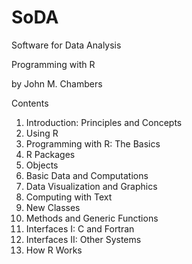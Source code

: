 SoDA
====

Software for Data Analysis

Programming with R

by John M. Chambers

Contents  
1. Introduction: Principles and Concepts  
2. Using R  
3. Programming with R: The Basics  
4. R Packages  
5. Objects  
6. Basic Data and Computations  
7. Data Visualization and Graphics  
8. Computing with Text  
9. New Classes  
10. Methods and Generic Functions  
11. Interfaces I: C and Fortran  
12. Interfaces II: Other Systems  
13. How R Works  